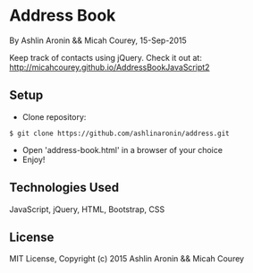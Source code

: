 Address Book
==========

By Ashlin Aronin && Micah Courey, 15-Sep-2015

Keep track of contacts using jQuery. Check it out at: http://micahcourey.github.io/AddressBookJavaScript2

Setup
----------
* Clone repository:
```console
$ git clone https://github.com/ashlinaronin/address.git
```
* Open 'address-book.html' in a browser of your choice
* Enjoy!

Technologies Used
----------
JavaScript, jQuery, HTML, Bootstrap, CSS

License
----------
MIT License, Copyright (c) 2015 Ashlin Aronin && Micah Courey
